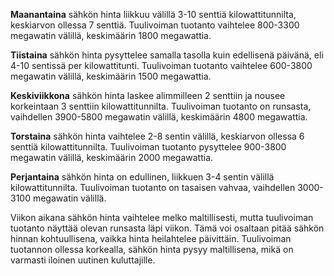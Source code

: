 **Maanantaina** sähkön hinta liikkuu välillä 3-10 senttiä kilowattitunnilta, keskiarvon ollessa 7 senttiä. Tuulivoiman tuotanto vaihtelee 800-3300 megawatin välillä, keskimäärin 1800 megawattia.

**Tiistaina** sähkön hinta pysyttelee samalla tasolla kuin edellisenä päivänä, eli 4-10 sentissä per kilowattitunti. Tuulivoiman tuotanto vaihtelee 600-3800 megawatin välillä, keskimäärin 1500 megawattia.

**Keskiviikkona** sähkön hinta laskee alimmilleen 2 senttiin ja nousee korkeintaan 3 senttiin kilowattitunnilta. Tuulivoiman tuotanto on runsasta, vaihdellen 3900-5800 megawatin välillä, keskimäärin 4800 megawattia.

**Torstaina** sähkön hinta vaihtelee 2-8 sentin välillä, keskiarvon ollessa 6 senttiä kilowattitunnilta. Tuulivoiman tuotanto pysyttelee 900-3800 megawatin välillä, keskimäärin 2000 megawattia.

**Perjantaina** sähkön hinta on edullinen, liikkuen 3-4 sentin välillä kilowattitunnilta. Tuulivoiman tuotanto on tasaisen vahvaa, vaihdellen 3000-3100 megawatin välillä.

Viikon aikana sähkön hinta vaihtelee melko maltillisesti, mutta tuulivoiman tuotanto näyttää olevan runsasta läpi viikon. Tämä voi osaltaan pitää sähkön hinnan kohtuullisena, vaikka hinta heilahtelee päivittäin. Tuulivoiman tuotannon ollessa korkealla, sähkön hinta pysyy maltillisena, mikä on varmasti iloinen uutinen kuluttajille.